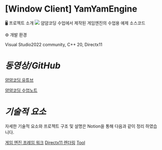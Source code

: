 # [Window Client] YamYamEngine 

🖥️ 프로젝트 소개
<img src="https://github.com/eazuooz/Images/blob/main/yamyamcoding.png" width="%25"/>
얌얌코딩 수업에서 제작된 게임엔진의 수업용 예제 소스코드


⚙️ 개발 환경

Visual Studio2022 community, C++ 20, Directx11

# *동영상/GitHub*

[얌얌코딩 유튜브](https://www.youtube.com/channel/UCOgtkPoyC0VXhCs7Xk3jvjQ)

[얌얌코딩 수업노트](https://yamyamcoding.oopy.io/)

# *기술적 요소*
자세한 기술적 요소와 프로젝트 구조 및 설명은 Notion을 통해 다음과 같이 정리 하였습니다.

[게임 엔진 프레임 워크](https://typical-slug-3ef.notion.site/GAME-ENGINE-FRAMEWORK-d594503034b74e70bc9fb0d89facfe1b?pvs=4)
[Directx11 렌더링](https://typical-slug-3ef.notion.site/DIRECTX-11-80d76736a5d348f4ac4a77a983fd7050?pvs=4)
[Tool](https://typical-slug-3ef.notion.site/Tool-Programming-5c92a9117abd49b7be110c00374b6e1f?pvs=4)

